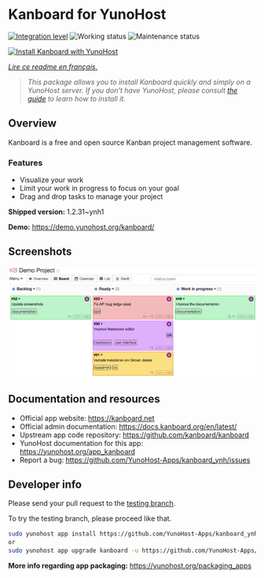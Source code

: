 <!--
N.B.: This README was automatically generated by https://github.com/YunoHost/apps/tree/master/tools/README-generator
It shall NOT be edited by hand.
-->

# Kanboard for YunoHost

[![Integration level](https://dash.yunohost.org/integration/kanboard.svg)](https://dash.yunohost.org/appci/app/kanboard) ![Working status](https://ci-apps.yunohost.org/ci/badges/kanboard.status.svg) ![Maintenance status](https://ci-apps.yunohost.org/ci/badges/kanboard.maintain.svg)

[![Install Kanboard with YunoHost](https://install-app.yunohost.org/install-with-yunohost.svg)](https://install-app.yunohost.org/?app=kanboard)

*[Lire ce readme en français.](./README_fr.md)*

> *This package allows you to install Kanboard quickly and simply on a YunoHost server.
If you don't have YunoHost, please consult [the guide](https://yunohost.org/#/install) to learn how to install it.*

## Overview

Kanboard is a free and open source Kanban project management software.

### Features

- Visualize your work
- Limit your work in progress to focus on your goal
- Drag and drop tasks to manage your project


**Shipped version:** 1.2.31~ynh1

**Demo:** https://demo.yunohost.org/kanboard/

## Screenshots

![Screenshot of Kanboard](./doc/screenshots/board.png)

## Documentation and resources

* Official app website: <https://kanboard.net>
* Official admin documentation: <https://docs.kanboard.org/en/latest/>
* Upstream app code repository: <https://github.com/kanboard/kanboard>
* YunoHost documentation for this app: <https://yunohost.org/app_kanboard>
* Report a bug: <https://github.com/YunoHost-Apps/kanboard_ynh/issues>

## Developer info

Please send your pull request to the [testing branch](https://github.com/YunoHost-Apps/kanboard_ynh/tree/testing).

To try the testing branch, please proceed like that.

``` bash
sudo yunohost app install https://github.com/YunoHost-Apps/kanboard_ynh/tree/testing --debug
or
sudo yunohost app upgrade kanboard -u https://github.com/YunoHost-Apps/kanboard_ynh/tree/testing --debug
```

**More info regarding app packaging:** <https://yunohost.org/packaging_apps>
